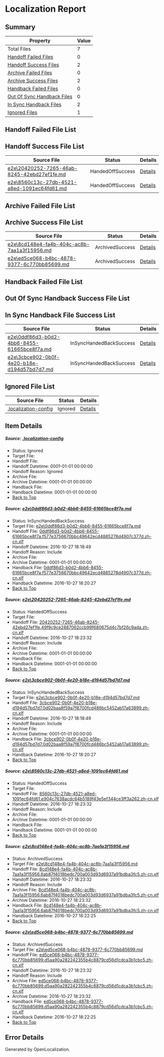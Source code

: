 # <a name='report-top'></a> Localization Report

## Summary
 Property | Value 
 -------- | ----- 
 Total Files | 7
[ Handoff Failed Files ](#handoff-failed-list)| 0
[ Handoff Success Files ](#handoff-success-list)| 2
[ Archive Failed Files ](#archive-failed-list)| 0
[ Archive Success Files ](#archive-success-list)| 2
[ Handback Failed Files ](#handback-failed-list)| 0
[ Out Of Sync Handback Files ](#outofsync-handback-success-list)| 0
[ In Sync Handback Files ](#insync-handback-success-list)| 2
[ Ignored Files ](#ignored-list)| 1

## <a name='handoff-failed-list'></a> Handoff Failed File List

## <a name='handoff-success-list'></a> Handoff Success File List
 Source File | Status | Details 
 ----------- | ------ | ------- 
 [e2e\20420252-7265-46ab-8245-42ebd27ef1fe.md](https://github.com/OpenLocalizationTestOrg/ol-test0/blob/bf8f2e91bfd01a2ebbd73cf5713c75645c1524e4/e2e/20420252-7265-46ab-8245-42ebd27ef1fe.md) | HandedOffSuccess | [Details](#a285ac4a8c893de2ad12da00768c0595d4f5d1c92)
 [e2e\8560c13c-27db-4521-a8ed-1091ec64fd61.md](https://github.com/OpenLocalizationTestOrg/ol-test0/blob/bf8f2e91bfd01a2ebbd73cf5713c75645c1524e4/e2e/8560c13c-27db-4521-a8ed-1091ec64fd61.md) | HandedOffSuccess | [Details](#d09bdd37c7f83cd975b51eead719417f52b8ea274)

## <a name='archive-failed-list'></a> Archive Failed File List

## <a name='archive-success-list'></a> Archive Success File List
 Source File | Status | Details 
 ----------- | ------ | ------- 
 [e2e\8cd148e4-fa4b-404c-ac8b-7aa1a3f15956.md](https://github.com/OpenLocalizationTestOrg/ol-test0/blob/9741a8499a9dc9a53e6c06984fa9b7d69719c8df/e2e/8cd148e4-fa4b-404c-ac8b-7aa1a3f15956.md) | ArchivedSuccess | [Details](#fbdf365983b1c205e52cab33034f4ecfdc9157ab5)
 [e2e\ed5ce068-b4bc-4878-9377-6c770bb85699.md](https://github.com/OpenLocalizationTestOrg/ol-test0/blob/9741a8499a9dc9a53e6c06984fa9b7d69719c8df/e2e/ed5ce068-b4bc-4878-9377-6c770bb85699.md) | ArchivedSuccess | [Details](#de57c1232112aa635cd130e89c6b5e7b9fe7c5486)

## <a name='handback-failed-list'></a> Handback Failed File List

## <a name='outofsync-handback-success-list'></a> Out Of Sync Handback Success File List

## <a name='insync-handback-success-list'></a> In Sync Handback File Success List
 Source File | Status | Details 
 ----------- | ------ | ------- 
 [e2e\0ddf86d3-b0d2-4bb6-8455-61665bce8f7a.md](https://github.com/OpenLocalizationTestOrg/ol-test0/blob/d88ae13916c81d7047cdb246e31d9101ed46cfe8/e2e/0ddf86d3-b0d2-4bb6-8455-61665bce8f7a.md) | InSyncHandedBackSuccess | [Details](#939430a40cae5bf1a0e5d762e05b0aa87065c1341)
 [e2e\3cbce902-0b0f-4e20-b18e-d194d57bd7d7.md](https://github.com/OpenLocalizationTestOrg/ol-test0/blob/d88ae13916c81d7047cdb246e31d9101ed46cfe8/e2e/3cbce902-0b0f-4e20-b18e-d194d57bd7d7.md) | InSyncHandedBackSuccess | [Details](#5da9498ee89b9086320d31405b95482165fc3a0d3)

## <a name='ignored-list'></a> Ignored File List
 Source File | Status | Details 
 ----------- | ------ | ------- 
 [.localization-config](https://github.com/OpenLocalizationTestOrg/ol-test0/blob/bf8f2e91bfd01a2ebbd73cf5713c75645c1524e4/.localization-config) | Ignored | [Details](#c268a05ecaa7ec85942ed632c29928ee5bd6da8d0)

## Item Details
##### <a name='c268a05ecaa7ec85942ed632c29928ee5bd6da8d0'></a> Source: [.localization-config](https://github.com/OpenLocalizationTestOrg/ol-test0/blob/bf8f2e91bfd01a2ebbd73cf5713c75645c1524e4/.localization-config)
* Status: Ignored
* Target File: 
* Handoff File: 
* Handoff Datetime: 0001-01-01 00:00:00
* Handoff Reason: Ignored
* Archive File: 
* Archive Datetime: 0001-01-01 00:00:00
* Handback File: 
* Handback Datetime: 0001-01-01 00:00:00
* [Back to Top](#report-top)

##### <a name='939430a40cae5bf1a0e5d762e05b0aa87065c1341'></a> Source: [e2e\0ddf86d3-b0d2-4bb6-8455-61665bce8f7a.md](https://github.com/OpenLocalizationTestOrg/ol-test0/blob/d88ae13916c81d7047cdb246e31d9101ed46cfe8/e2e/0ddf86d3-b0d2-4bb6-8455-61665bce8f7a.md)
* Status: InSyncHandedBackSuccess
* Target File: [e2e\0ddf86d3-b0d2-4bb6-8455-61665bce8f7a.md](https://github.com/OpenLocalizationTestOrg/ol-test0-zhcn/blob/bc471235291efd54ca4e01381e705f8f26ef649d/e2e/0ddf86d3-b0d2-4bb6-8455-61665bce8f7a.md)
* Handoff File: [0ddf86d3-b0d2-4bb6-8455-61665bce8f7a.f577e3756670bbc49642ecd4885278d4907c377d.zh-cn.xlf](https://github.com/OpenLocalizationTestOrg/ol-test0-handoff/blob/f13330af553b99d8702f4ca43f61ee8505bb7e49/ol-handoff/OpenLocalizationTestOrg/ol-test0-zhcn/shujia/ht/0ddf86d3-b0d2-4bb6-8455-61665bce8f7a.f577e3756670bbc49642ecd4885278d4907c377d.zh-cn.xlf)
* Handoff Datetime: 2016-10-27 18:18:49
* Handoff Reason: Include
* Archive File: 
* Archive Datetime: 0001-01-01 00:00:00
* Handback File: [0ddf86d3-b0d2-4bb6-8455-61665bce8f7a.f577e3756670bbc49642ecd4885278d4907c377d.zh-cn.xlf](https://github.com/OpenLocalizationTestOrg/ol-test0-handback/blob/e1ce311339f9cd08c9e48f4e50ac82435248882c/ol-handback/OpenLocalizationTestOrg/ol-test0-zhcn/shujia/ht/0ddf86d3-b0d2-4bb6-8455-61665bce8f7a.f577e3756670bbc49642ecd4885278d4907c377d.zh-cn.xlf)
* Handback Datetime: 2016-10-27 18:20:27
* [Back to Top](#report-top)

##### <a name='a285ac4a8c893de2ad12da00768c0595d4f5d1c92'></a> Source: [e2e\20420252-7265-46ab-8245-42ebd27ef1fe.md](https://github.com/OpenLocalizationTestOrg/ol-test0/blob/bf8f2e91bfd01a2ebbd73cf5713c75645c1524e4/e2e/20420252-7265-46ab-8245-42ebd27ef1fe.md)
* Status: HandedOffSuccess
* Target File: 
* Handoff File: [20420252-7265-46ab-8245-42ebd27ef1fe.49f9c9ce2887062ccb99f680675d4c7bf26c9ada.zh-cn.xlf](https://github.com/OpenLocalizationTestOrg/ol-test0-handoff/blob/039828bcd6a389b5a5f83e1418ac2a18de50c455/ol-handoff/OpenLocalizationTestOrg/ol-test0-zhcn/shujia/low/20420252-7265-46ab-8245-42ebd27ef1fe.49f9c9ce2887062ccb99f680675d4c7bf26c9ada.zh-cn.xlf)
* Handoff Datetime: 2016-10-27 18:23:32
* Handoff Reason: Include
* Archive File: 
* Archive Datetime: 0001-01-01 00:00:00
* Handback File: 
* Handback Datetime: 0001-01-01 00:00:00
* [Back to Top](#report-top)

##### <a name='5da9498ee89b9086320d31405b95482165fc3a0d3'></a> Source: [e2e\3cbce902-0b0f-4e20-b18e-d194d57bd7d7.md](https://github.com/OpenLocalizationTestOrg/ol-test0/blob/d88ae13916c81d7047cdb246e31d9101ed46cfe8/e2e/3cbce902-0b0f-4e20-b18e-d194d57bd7d7.md)
* Status: InSyncHandedBackSuccess
* Target File: [e2e\3cbce902-0b0f-4e20-b18e-d194d57bd7d7.md](https://github.com/OpenLocalizationTestOrg/ol-test0-zhcn/blob/bc471235291efd54ca4e01381e705f8f26ef649d/e2e/3cbce902-0b0f-4e20-b18e-d194d57bd7d7.md)
* Handoff File: [3cbce902-0b0f-4e20-b18e-d194d57bd7d7.0d02baa8f59a7f8700fcd486bc5452ab17a63899.zh-cn.xlf](https://github.com/OpenLocalizationTestOrg/ol-test0-handoff/blob/f13330af553b99d8702f4ca43f61ee8505bb7e49/ol-handoff/OpenLocalizationTestOrg/ol-test0-zhcn/shujia/ht/3cbce902-0b0f-4e20-b18e-d194d57bd7d7.0d02baa8f59a7f8700fcd486bc5452ab17a63899.zh-cn.xlf)
* Handoff Datetime: 2016-10-27 18:18:49
* Handoff Reason: Include
* Archive File: 
* Archive Datetime: 0001-01-01 00:00:00
* Handback File: [3cbce902-0b0f-4e20-b18e-d194d57bd7d7.0d02baa8f59a7f8700fcd486bc5452ab17a63899.zh-cn.xlf](https://github.com/OpenLocalizationTestOrg/ol-test0-handback/blob/e1ce311339f9cd08c9e48f4e50ac82435248882c/ol-handback/OpenLocalizationTestOrg/ol-test0-zhcn/shujia/ht/3cbce902-0b0f-4e20-b18e-d194d57bd7d7.0d02baa8f59a7f8700fcd486bc5452ab17a63899.zh-cn.xlf)
* Handback Datetime: 2016-10-27 18:20:27
* [Back to Top](#report-top)

##### <a name='d09bdd37c7f83cd975b51eead719417f52b8ea274'></a> Source: [e2e\8560c13c-27db-4521-a8ed-1091ec64fd61.md](https://github.com/OpenLocalizationTestOrg/ol-test0/blob/bf8f2e91bfd01a2ebbd73cf5713c75645c1524e4/e2e/8560c13c-27db-4521-a8ed-1091ec64fd61.md)
* Status: HandedOffSuccess
* Target File: 
* Handoff File: [8560c13c-27db-4521-a8ed-1091ec64fd61.e904c7638acdc64b5189f43e5ef344ce3ff3a262.zh-cn.xlf](https://github.com/OpenLocalizationTestOrg/ol-test0-handoff/blob/039828bcd6a389b5a5f83e1418ac2a18de50c455/ol-handoff/OpenLocalizationTestOrg/ol-test0-zhcn/shujia/low/8560c13c-27db-4521-a8ed-1091ec64fd61.e904c7638acdc64b5189f43e5ef344ce3ff3a262.zh-cn.xlf)
* Handoff Datetime: 2016-10-27 18:23:32
* Handoff Reason: Include
* Archive File: 
* Archive Datetime: 0001-01-01 00:00:00
* Handback File: 
* Handback Datetime: 0001-01-01 00:00:00
* [Back to Top](#report-top)

##### <a name='fbdf365983b1c205e52cab33034f4ecfdc9157ab5'></a> Source: [e2e\8cd148e4-fa4b-404c-ac8b-7aa1a3f15956.md](https://github.com/OpenLocalizationTestOrg/ol-test0/blob/9741a8499a9dc9a53e6c06984fa9b7d69719c8df/e2e/8cd148e4-fa4b-404c-ac8b-7aa1a3f15956.md)
* Status: ArchivedSuccess
* Target File: [e2e\8cd148e4-fa4b-404c-ac8b-7aa1a3f15956.md](https://github.com/OpenLocalizationTestOrg/ol-test0-zhcn/blob/d1d336d7345f577e3bff8c0d7a0b62a1885a0ea8/e2e/8cd148e4-fa4b-404c-ac8b-7aa1a3f15956.md)
* Handoff File: [8cd148e4-fa4b-404c-ac8b-7aa1a3f15956.6ab87f4018bedc700a003d93d6937a91bdba3fc5.zh-cn.xlf](https://github.com/OpenLocalizationTestOrg/ol-test0-handoff/blob/039828bcd6a389b5a5f83e1418ac2a18de50c455/ol-handoff/OpenLocalizationTestOrg/ol-test0-zhcn/shujia/low/8cd148e4-fa4b-404c-ac8b-7aa1a3f15956.6ab87f4018bedc700a003d93d6937a91bdba3fc5.zh-cn.xlf)
* Handoff Datetime: 2016-10-27 18:23:32
* Handoff Reason: Include
* Archive File: [8cd148e4-fa4b-404c-ac8b-7aa1a3f15956.6ab87f4018bedc700a003d93d6937a91bdba3fc5.zh-cn.xlf](https://github.com/OpenLocalizationTestOrg/ol-test0-handoff/blob/d9e3f3add3bee30ae137afdef958a3ae98ba27c2/ol-archive/OpenLocalizationTestOrg/ol-test0-zhcn/shujia/low/8cd148e4-fa4b-404c-ac8b-7aa1a3f15956.6ab87f4018bedc700a003d93d6937a91bdba3fc5.zh-cn.xlf)
* Archive Datetime: 2016-10-27 18:23:32
* Handback File: [8cd148e4-fa4b-404c-ac8b-7aa1a3f15956.6ab87f4018bedc700a003d93d6937a91bdba3fc5.zh-cn.xlf](https://github.com/OpenLocalizationTestOrg/ol-test0-handback/blob/715d18d50d3172c1b48a0e34fea37c783ba72f79/ol-handback/OpenLocalizationTestOrg/ol-test0-zhcn/shujia/high/8cd148e4-fa4b-404c-ac8b-7aa1a3f15956.6ab87f4018bedc700a003d93d6937a91bdba3fc5.zh-cn.xlf)
* Handback Datetime: 2016-10-27 18:22:25
* [Back to Top](#report-top)

##### <a name='de57c1232112aa635cd130e89c6b5e7b9fe7c5486'></a> Source: [e2e\ed5ce068-b4bc-4878-9377-6c770bb85699.md](https://github.com/OpenLocalizationTestOrg/ol-test0/blob/9741a8499a9dc9a53e6c06984fa9b7d69719c8df/e2e/ed5ce068-b4bc-4878-9377-6c770bb85699.md)
* Status: ArchivedSuccess
* Target File: [e2e\ed5ce068-b4bc-4878-9377-6c770bb85699.md](https://github.com/OpenLocalizationTestOrg/ol-test0-zhcn/blob/d1d336d7345f577e3bff8c0d7a0b62a1885a0ea8/e2e/ed5ce068-b4bc-4878-9377-6c770bb85699.md)
* Handoff File: [ed5ce068-b4bc-4878-9377-6c770bb85699.d5aa90a282242355b4c8879cd56d1cdca3b1cbc5.zh-cn.xlf](https://github.com/OpenLocalizationTestOrg/ol-test0-handoff/blob/039828bcd6a389b5a5f83e1418ac2a18de50c455/ol-handoff/OpenLocalizationTestOrg/ol-test0-zhcn/shujia/low/ed5ce068-b4bc-4878-9377-6c770bb85699.d5aa90a282242355b4c8879cd56d1cdca3b1cbc5.zh-cn.xlf)
* Handoff Datetime: 2016-10-27 18:23:32
* Handoff Reason: Include
* Archive File: [ed5ce068-b4bc-4878-9377-6c770bb85699.d5aa90a282242355b4c8879cd56d1cdca3b1cbc5.zh-cn.xlf](https://github.com/OpenLocalizationTestOrg/ol-test0-handoff/blob/d9e3f3add3bee30ae137afdef958a3ae98ba27c2/ol-archive/OpenLocalizationTestOrg/ol-test0-zhcn/shujia/low/ed5ce068-b4bc-4878-9377-6c770bb85699.d5aa90a282242355b4c8879cd56d1cdca3b1cbc5.zh-cn.xlf)
* Archive Datetime: 2016-10-27 18:23:32
* Handback File: [ed5ce068-b4bc-4878-9377-6c770bb85699.d5aa90a282242355b4c8879cd56d1cdca3b1cbc5.zh-cn.xlf](https://github.com/OpenLocalizationTestOrg/ol-test0-handback/blob/715d18d50d3172c1b48a0e34fea37c783ba72f79/ol-handback/OpenLocalizationTestOrg/ol-test0-zhcn/shujia/high/ed5ce068-b4bc-4878-9377-6c770bb85699.d5aa90a282242355b4c8879cd56d1cdca3b1cbc5.zh-cn.xlf)
* Handback Datetime: 2016-10-27 18:22:25
* [Back to Top](#report-top)


## Error Details

Generated by OpenLocalization.

